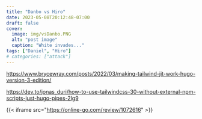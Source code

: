 ```yaml
---
title: "Danbo vs Hiro"
date: 2023-05-08T20:12:48-07:00
draft: false
cover:
  image: img/vsDanbo.PNG
  alt: "post image"
  caption: "White invades..."
tags: ["Daniel", "Hiro"]
# categories: ["attack"]
---
```


https://www.brycewray.com/posts/2022/03/making-tailwind-jit-work-hugo-version-3-edition/

https://dev.to/jonas_duri/how-to-use-tailwindcss-30-without-external-npm-scripts-just-hugo-pipes-2lg9

{{< iframe src="https://online-go.com/review/1072616" >}}
